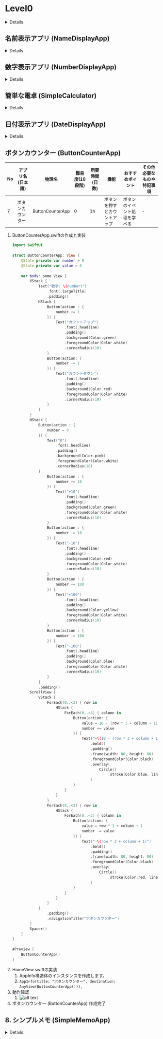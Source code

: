 # Level0

<details>

# 目次

<details><summary>目次詳細はこちら</summary>

- [Level0](#level0)
- [目次](#目次)
- [構築手順](#構築手順)
	- [プロジェクト作成](#プロジェクト作成)
	- [Home画面作成](#home画面作成)
- [アプリ機能の作成](#アプリ機能の作成)
	- [挨拶アプリ (GreetingApp)](#挨拶アプリ-greetingapp)
	- [色変化アプリ (ColorChangeApp)](#色変化アプリ-colorchangeapp)
	- [名前表示アプリ (NameDisplayApp)](#名前表示アプリ-namedisplayapp)
	- [数字表示アプリ (NumberDisplayApp)](#数字表示アプリ-numberdisplayapp)
	- [簡単な電卓 (SimpleCalculator)](#簡単な電卓-simplecalculator)
	- [日付表示アプリ (DateDisplayApp)](#日付表示アプリ-datedisplayapp)
	- [ボタンカウンター (ButtonCounterApp)](#ボタンカウンター-buttoncounterapp)
	- [8. シンプルメモ (SimpleMemoApp)](#8-シンプルメモ-simplememoapp)

</details>

# 構築手順

<details><summary>Level0アプリ一覧</summary>

| No | アプリ名(日本語) | 物理名 | 難易度(10段階) | 所要時間(日数) | 機能 | おすすめポイント | その他必要なものや特記事項 |
|---|---|---|---|---|---|---|---|
| 1 | [挨拶アプリ](#挨拶アプリ-greetingapp) | GreetingApp | 0 | 1h | ボタンを押すと挨拶を表示 | シンプルなUI操作を学べる | - |
| 2 | [色変化アプリ](#色変化アプリ-colorchangeapp) | ColorChangeApp | 0 | 1h | ボタンで背景色を変更 | 基本的なUI操作とイベント処理を学べる | - |
| 3 | [名前表示アプリ](#名前表示アプリ-namedisplayapp) | NameDisplayApp | 0 | 1h | 入力した名前を表示 | 入力と表示の基本を学べる | - |
| 4 | [数字表示アプリ](#数字表示アプリ-numberdisplayapp) | NumberDisplayApp | 0 | 1h | 数字を表示 | 画面に数値を表示する方法を学べる | - |
| 5 | [簡単な電卓](#簡単な電卓-simplecalculator) | SimpleCalculator | 0 | 1h | 1+1などの基本的な計算 | 基本的な計算機能を学べる | - |
| 6 | [日付表示アプリ](#日付表示アプリ-datedisplayapp) | DateDisplayApp | 0 | 1h | 現在の日付を表示 | 日付と時間の取得方法を学べる | - |
| 7 | [ボタンカウンター](#ボタンカウンター-buttoncounterapp) | ButtonCounterApp | 0 | 1h | ボタンを押すとカウントアップ | ボタンのイベント処理を学べる | - |
| 8 | [シンプルメモ](#シンプルメモ-simplememoapp) | SimpleMemoApp | 0 | 1h | メモを1つ保存 | 簡単な文字列の保存方法を学べる | UserDefaults利用 |
| 9 | [簡単なスライドショー](#簡単なスライドショー-simpleslideshowapp) | SimpleSlideshowApp | 0 | 1h | 画像をスライドショーで表示 | 画像表示とスライド機能を学べる | ローカル画像を使用 |
| 10 | [テキスト表示](#テキスト表示-textdisplayapp) | TextDisplayApp | 0 | 1h | 指定されたテキストを表示 | テキスト表示の基本を学べる | - |
| 11 | [数字足し算](#数字足し算-simpleadditionapp) | SimpleAdditionApp | 0 | 1h | 2つの数を足して表示 | 数学的処理の基本を学べる | - |
| 12 | [簡単なカウントダウン](#簡単なカウントダウン-simplecountdownapp) | SimpleCountdownApp | 0 | 1h | タイマーがカウントダウンする | タイマー機能の使い方を学べる | - |
| 13 | [ボタン色変更](#ボタン色変更-buttoncolorchangeapp) | ButtonColorChangeApp | 0 | 1h | ボタンの色を押すごとに変更 | UIの色変更を学べる | - |
| 14 | [ランダムな数字](#ランダムな数字-randomnumberapp) | RandomNumberApp | 0 | 1h | ランダムな数字を生成して表示 | ランダム処理の基礎を学べる | - |
| 15 | [簡単なメニュー](#簡単なメニュー-simplemenuapp) | SimpleMenuApp | 0 | 1h | メニューから選択肢を選ぶ | メニュー画面の作成方法を学べる | - |
| 16 | [入力フォーム](#入力フォーム-inputformapp) | InputFormApp | 0 | 1h | テキスト入力フォームを作成 | 入力フォーム作成とデータの取得方法を学べる | - |
| 17 | [画像表示](#画像表示-imagedisplayapp) | ImageDisplayApp | 0 | 1h | 画像を表示 | 画像の表示方法を学べる | ローカル画像を使用 |
| 18 | [タイトル変更](#タイトル変更-titlechangeapp) | TitleChangeApp | 0 | 1h | ボタンを押すとアプリのタイトルを変更 | アプリ名変更の基本を学べる | - |
| 19 | [数字減算](#数字減算-simplesubtractionapp) | SimpleSubtractionApp | 0 | 1h | 2つの数を引き算して表示 | 数学的処理の学習 | - |
| 20 | [時間表示](#時間表示-timedisplayapp) | TimeDisplayApp | 0 | 1h | 現在の時間を表示 | 時間の取得方法と表示を学べる | - |
| 21 | [クリック音](#クリック音-clicksoundapp) | ClickSoundApp | 0 | 1h | ボタンをクリックすると音が鳴る | 音の再生方法を学べる | AVFoundationの利用 |
| 22 | [単純な画像回転](#単純な画像回転-simpleimagerotationapp) | SimpleImageRotationApp | 0 | 1h | 画像を回転させる | 画像処理の基礎を学べる | - |
| 23 | [アイコン変更](#アイコン変更-iconchangeapp) | IconChangeApp | 0 | 1h | ボタンを押すとアイコンを変更 | アイコンの変更方法を学べる | - |
| 24 | [スクロールビュー](#スクロールビュー-scrollviewapp) | ScrollViewApp | 0 | 1h | 複数の画像をスクロールできるようにする | スクロール機能を学べる | - |
| 25 | [文字変更](#文字変更-textchangeapp) | TextChangeApp | 0 | 1h | ボタンを押すと画面の文字が変わる | 文字の変更方法を学べる | - |
| 26 | [ランダム色](#ランダム色-randomcolorapp) | RandomColorApp | 0 | 1h | ランダムに背景色を変える | ランダム処理とUIの連携を学べる | - |
| 27 | [ボタンカウント](#ボタンカウント-buttoncountapp) | ButtonCountApp | 0 | 1h | ボタンが押されるたびにカウントアップ | ボタン操作のカウントを学べる | - |
| 28 | [シンプルタイマー](#シンプルタイマー-simpletimerapp) | SimpleTimerApp | 0 | 1h | タイマーをセットして経過時間を表示 | タイマーの設定と管理方法を学べる | - |
| 29 | [数字反転アプリ](#数字反転アプリ-reversenumberapp) | ReverseNumberApp | 0 | 1h | 数字を反転して表示 | 文字列処理と数字操作を学べる | - |
| 30 | [色の名前表示](#色の名前表示-colornamedisplayapp) | ColorNameDisplayApp | 0 | 1h | 色の名前を入力してその色を表示 | 色の名前とカラーコードの関係を学べる | - |
| 31 | [複数ボタン](#複数ボタン-multiplebuttonapp) | MultipleButtonApp | 0 | 1h | 複数のボタンを表示し、それぞれ反応する | 複数ボタンの操作を学べる | - |
| 32 | [数字の順番](#数字の順番-numberorderapp) | NumberOrderApp | 0 | 1h | 数字を並べ替えるゲーム | 数字操作とアルゴリズムの基礎を学べる | - |
| 33 | [画像隠しゲーム](#画像隠しゲーム-hideimagegame) | HideImageGame | 0 | 1h | 画像をクリックして隠すゲーム | イベント処理と画像操作を学べる | - |
| 34 | [ボタン押下回数](#ボタン押下回数-buttonpresscountapp) | ButtonPressCountApp | 0 | 1h | ボタンを押した回数を表示 | ボタンのイベント処理を学べる | - |
| 35 | [音声録音](#音声録音-voicerecorderapp) | VoiceRecorderApp | 0 | 1h | 音声を録音し再生する | 音声録音機能を学べる | AVFoundation利用 |
| 36 | [タップ音](#タップ音-tapsoundapp) | TapSoundApp | 0 | 1h | 画面をタップすると音が鳴る | タップイベントと音再生を学べる | AVFoundation利用 |
| 37 | [画像反転](#画像反転-imageinvertapp) | ImageInvertApp | 0 | 1h | 画像を反転して表示 | 画像操作の基本を学べる | - |
| 38 | [文字スクロール](#文字スクロール-textscrollapp) | TextScrollApp | 0 | 1h | テキストをスクロールして表示 | スクロールの基本を学べる | - |
| 39 | [アイコン変更ゲーム](#アイコン変更ゲーム-iconchangegame) | IconChangeGame | 0 | 1h | アイコンが変わるゲーム | アイコンの変更とゲームロジックを学べる | - |
| 40 | [画像選択ゲーム](#画像選択ゲーム-imageselectgame) | ImageSelectGame | 0 | 1h | 画像をクリックして正解を選ぶゲーム | 画像選択とロジックを学べる | - |
| 41 | [シンプル掲示板](#シンプル掲示板-simpleboardapp) | SimpleBoardApp | 0 | 1h | 入力したテキストを一覧で表示 | テキスト保存と表示の基礎を学べる | UserDefaults利用 |
| 42 | [時計アプリ](#時計アプリ-clockapp) | ClockApp | 0 | 1h | 現在の時間を表示し更新する | 時計アプリの作成方法を学べる | - |
| 43 | [画像拡大アプリ](#画像拡大アプリ-imagezoomapp) | ImageZoomApp | 0 | 1h | 画像を拡大して表示 | 画像の拡大縮小を学べる | - |
| 44 | [画像並べ替え](#画像並べ替え-imagearrangeapp) | ImageArrangeApp | 0 | 1h | 画像を並べ替えるゲーム | 画像操作と並べ替えアルゴリズムを学べる | - |
| 45 | [シンプルカレンダー](#シンプルカレンダー-simplecalendarapp) | SimpleCalendarApp | 0 | 1h | 月表示のカレンダーを作成 | カレンダーUIの作成方法を学べる | - |
| 46 | [自動カウント](#自動カウント-autocounterapp) | AutoCounterApp | 0 | 1h | 自動でカウントアップする | 自動カウントとタイマー処理を学べる | - |
| 47 | [数字計算機](#数字計算機-simplecalcapp) | SimpleCalcApp | 0 | 1h | 基本的な計算機能を持つ | 数学的計算の基本を学べる | - |
| 48 | [メッセージ送信](#メッセージ送信-messagesendapp) | MessageSendApp | 0 | 1h | メッセージを送信するボタン | メッセージ送信機能を学べる | - |
| 49 | [動画再生](#動画再生-videoplayerapp) | VideoPlayerApp | 0 | 1h | 動画を再生する機能 | 動画再生機能を学べる | AVKit利用 |
| 50 | [簡単なスライダー](#簡単なスライダー-simplesliderapp) | SimpleSliderApp | 0 | 1h | スライダーで数値を調整 | スライダーと数値の操作を学べる | - |

</details>

## プロジェクト作成

<details>

1. Xcode起動
2. Create New Project...
   1. ![alt text](image-1.png)
3. ios→App
   1. ![alt text](image-2.png)
4. Level0
   1. ![alt text](image-3.png)
5. ディレクトリ(適当)
   1. ![alt text](image-4.png)
6. Level0App.swiftの修正
   1. ContentView()のコメントアウト
   2. HomeView()に変更
   3. ![alt text](image-5.png)
7. HomeView.swiftの作成
   1. ![alt text](image-6.png)
   2. ![alt text](image-7.png)
   3. ![alt text](image-8.png)
8. 確認と表示
   1. ![alt text](image-9.png)

## Home画面作成
1. NavigationViewを使用
2. HomeView.swiftの実装
   ```swift
   struct HomeView: View {
       var body: some View {
           NavigationView {
               // 1. 挨拶アプリ (GreetingApp)
               NavigationLink("挨拶アプリ") {
                   GreetingApp()
               }
           }
       }
   }
   ```
   1. GreetingApp.swiftが無いのでエラーになる
   2. ![alt text](image-10.png)

</details>

# アプリ機能の作成

## 挨拶アプリ (GreetingApp)

<details>

| No | アプリ名(日本語) | 物理名 | 難易度(10段階) | 所要時間(日数) | 機能 | おすすめポイント | その他必要なものや特記事項 |
|---|---|---|---|---|---|---|---|
| 1 | 挨拶アプリ | GreetingApp | 0 | 1h | ボタンを押すと挨拶を表示 | シンプルなUI操作を学べる | - |

1. GreetingApp.swiftの作成
   1. ![alt text](image-11.png)
2. GreetingApp.swiftの実装
   ```swift
    struct GreetingApp: View {
       @State private var greeting = "こんにちは！"
       
       var body: some View {
           VStack {
               Text(greeting)
                   .font(.largeTitle)
                   .padding()
               
               Button(action: {
                   greeting = "おはようございます！"
               }) {
                   Text("挨拶を変更")
                       .font(.title)
                       .padding()
                       .background(Color.blue)
                       .foregroundColor(.white)
                       .cornerRadius(10)
               }
           }
       }
   }
   ```
3. CanvasでHomeView⇄GreetingApp間の画面遷移と挨拶変更ボタン
   1. これだと一回しか変えれないな...
   2. ![alt text](1.gif)
4. onとoffnのスイッチを使って切替に実装変更
   ```swift
   struct GreetingApp: View {
       @State private var isOn = false
       
       var body: some View {
           VStack {
               Text(isOn ? "おはようございます！" : "こんにちは！")
                   .font(.largeTitle)
                   .padding()
               
               Button(action: {
                   isOn.toggle()
               }) {
                   Text("挨拶を変更")
                       .font(.title)
                       .padding()
                       .background(Color.blue)
                       .foregroundColor(.white)
                       .cornerRadius(10)
               }
           }
       }
   }
   ```
5. 画面遷移と挨拶変更ボタン
   1. ![alt text](2.gif)
6. 挨拶アプリ (GreetingApp) 作成完了

</details>

## 色変化アプリ (ColorChangeApp)

<details>

| No | アプリ名(日本語) | 物理名 | 難易度(10段階) | 所要時間(日数) | 機能 | おすすめポイント | その他必要なものや特記事項 |
|---|---|---|---|---|---|---|---|
| 2 | 色変化アプリ | ColorChangeApp | 0 | 1h | ボタンで背景色を変更 | 基本的なUI操作とイベント処理を学べる | - |

1. ColorChangeApp.swiftの作成
   1. ![alt text](image-12.png)
   2. ![alt text](image-13.png)
2. ColorChangeApp.swiftの実装
   ```swift
   struct ColorChangeApp: View {
       @State private var color: Color = .red
       
       var body: some View {
           VStack {
               Rectangle()
                   .fill(color)
                   .frame(height: 200)
                   .padding()
               
               Button(action: {
                   color = color == .red ? .blue : .red
               }) {
                   Text("背景色を変更")
                       .font(.title)
                       .padding()
                       .background( color == .red ? Color.blue : .red)
                       .foregroundColor(.white)
                       .cornerRadius(10)
               }
           }
           .navigationTitle("色変化アプリ")
       }
   }
   ```
3. 背景色変更ボタン
   1. ちゃんとボタンの色変化しててイイね！
   2. ![alt text](3.gif)
4. HomeView.swiftの実装
   1. iOS16からSwiftUIのNavigationViewが非推奨になるため、NavigationViewからNavigationStackへの移行しました。
   ```swift
   import SwiftUI
   
   struct HomeView: View {
       let apps: [AppInfo] = [
           AppInfo(title: "挨拶アプリ", destination: AnyView(GreetingApp())),
           AppInfo(title: "色変化アプリ", destination: AnyView(ColorChangeApp())),
       ]
   
       var body: some View {
           NavigationStack {
               List(apps) { app in
                   NavigationLink(destination: app.destination) {
                       HStack {
                           Text("\(apps.firstIndex(where: { $0.id == app.id })! + 1)")
                           Text(app.title)
                       }
                   }
               }
               .navigationTitle("アプリ一覧")
           }
       }
   }
   
   struct AppInfo: Identifiable {
       let id = UUID()
       let title: String
       let destination: AnyView
   }
   
   #Preview {
       HomeView()
   }
   ```
5. HomeViewの状態
   1. ![alt text](image-14.png)
6. ColorChangeAppの状態
   1. ![alt text](image-15.png)
7. ScrollViewの追加
   1. HomeView.swift
   ```swift
   ScrollView {
       HStack {
           Text("\(apps.firstIndex(where: { $0.id == app.id })! + 1)")
           Text(app.title)
       }
   }
   ```
8. スクロール表示
   1. お！！タイトルが自動で上に行く！
   2. ![alt text](4.gif)
9.  色変化アプリ (ColorChangeApp) 作成完了

</details>

</details>

## 名前表示アプリ (NameDisplayApp)

<details>

| No | アプリ名(日本語) | 物理名 | 難易度(10段階) | 所要時間(日数) | 機能 | おすすめポイント | その他必要なものや特記事項 |
|---|---|---|---|---|---|---|---|
| 3 | 名前表示アプリ | NameDisplayApp | 0 | 1h | 入力した名前を表示 | 入力と表示の基本を学べる | - |

1. NameDisplayApp.swiftの作成と実装
   ```swift
   import SwiftUI
   
   struct NameDisplayApp: View {
       @State private var name = ""
       
       var body: some View {
           VStack {
               Text("名前")
                   .padding(.leading)
                   .frame(maxWidth: .infinity, alignment: .leading)
               
               TextField("名前を入力", text: $name )
                   .padding()
                   .textFieldStyle(RoundedBorderTextFieldStyle())
               
               Text("こんにちは、 \n\(name)さん!")
                   .font(.title)
                   .padding()
           }
           .padding()
           .navigationTitle("名前表示アプリ")
       }
   }
   
   #Preview {
       NameDisplayApp()
   }
   ```
2. HomeView.swiftの実装
   1. AppInfo構造体のインスタンスを作成します。
   2. `AppInfo(title: "名前表示アプリ", destination: AnyView(NameDisplayApp())),`
3. 動作確認
   1. ![alt text](5.gif)
4. 名前表示アプリ (NameDisplayApp) 作成完了

</details>

## 数字表示アプリ (NumberDisplayApp)

<details>

| No | アプリ名(日本語) | 物理名 | 難易度(10段階) | 所要時間(日数) | 機能 | おすすめポイント | その他必要なものや特記事項 |
|---|---|---|---|---|---|---|---|
| 4 | 数字表示アプリ | NumberDisplayApp | 0 | 1h | 数字を表示 | 画面に数値を表示する方法を学べる | - |

1. NumberDisplayApp.swiftの作成と実装
   ```swift
   import SwiftUI
   
   struct NumberDisplayApp: View {
       @State private var number = 0
       
       var body: some View {
           VStack {
               Text("数字: \(number)")
                   .font(.largeTitle)
                   .padding()
               HStack {
                   Button(action : {
                       number += 1
                   }) {
                       Text("カウントアップ")
                           .font(.headline)
                           .padding()
                           .background(Color.green)
                           .foregroundColor(Color.white)
                           .cornerRadius(10)
                   }
                   Button(action: {
                       number -= 1
                   }) {
                       Text("カウントダウン")
                           .font(.headline)
                           .padding()
                           .background(Color.red)
                           .foregroundColor(Color.white)
                           .cornerRadius(10)
                   }
               }
           }
           .navigationTitle("数字表示アプリ")
           Spacer()
       }
   }
   
   #Preview {
       NumberDisplayApp()
   }
   ```
2. HomeView.swiftの実装
   1. AppInfo構造体のインスタンスを作成します。
   2. `AppInfo(title: "数字表示アプリ", destination: AnyView(NumberDisplayApp())),`
3. 動作確認
   1. ![alt text](6.gif)
4. 数字表示アプリ (NumberDisplayApp) 作成完了

</details>

## 簡単な電卓 (SimpleCalculator)

<details>

| No | アプリ名(日本語) | 物理名 | 難易度(10段階) | 所要時間(日数) | 機能 | おすすめポイント | その他必要なものや特記事項 |
|---|---|---|---|---|---|---|---|
| 5 | 簡単な電卓 | SimpleCalculator | 0 | 1h | 1+1などの基本的な計算 | 基本的な計算機能を学べる | - |

1. SimpleCalculator.swiftの作成と実装
   ```swift
   import SwiftUI
   
   struct SimpleCalculator: View {
       @State private var result = 0
       @State private var number1 = 0
       @State private var number2 = 0
       
       var body: some View {
           VStack {
               HStack {
                   TextField("数値1", value: $number1, formatter: NumberFormatter())
                       .textFieldStyle(RoundedBorderTextFieldStyle())
                       .padding()
                   
                   Text("+")
                       .font(.title)
                       .padding()
                   
                   TextField("数値2", value: $number2, formatter: NumberFormatter())
                       .textFieldStyle(RoundedBorderTextFieldStyle())
                       .padding()
               }
               
               Button(action: {
                   result = number1 + number2
               }) {
                   Text("計算")
                       .font(.title)
                       .padding()
                       .background(Color.blue)
                       .foregroundColor(.white)
                       .cornerRadius(10)
               }
               
               Text("結果: \(result)")
                   .font(.title)
                   .padding()
           }
           .keyboardType(.decimalPad)
           .padding()
       }
   }
   
   #Preview {
       SimpleCalculator()
   }
   ```
2. HomeView.swiftの実装
   1. AppInfo構造体のインスタンスを作成します。
   2. `AppInfo(title: "簡単な電卓", destination: AnyView(SimpleCalculator())),`
3. 動作確認
   1. ![alt text](7.gif)
4. 簡単な電卓 (SimpleCalculator) 作成完了

</details>

## 日付表示アプリ (DateDisplayApp)

<details>

| No | アプリ名(日本語) | 物理名 | 難易度(10段階) | 所要時間(日数) | 機能 | おすすめポイント | その他必要なものや特記事項 |
|---|---|---|---|---|---|---|---|
| 6 | 日付表示アプリ | DateDisplayApp | 0 | 1h | 現在の日付を表示 | 日付と時間の取得方法を学べる | - |

1. DateDisplayApp.swiftの作成と実装
   ```swift
   import SwiftUI
   
   struct DateDisplayApp: View {
       @State private var dateText = ""
       @State private var nowDate = Date()
       @State private var currentDate = Date()
       private let dateFormatter = DateFormatter()
       
       init() {
           dateFormatter.dateFormat = "YYYY/MM/dd(E) HH:mm:ss.S"
           dateFormatter.locale = Locale(identifier: "ja_JP")
       }
       
       var body: some View {
           VStack {
               Text(dateText.isEmpty ? "\(dateFormatter.string(from: nowDate))" : dateText)
                   .onAppear {
                       Timer.scheduledTimer(withTimeInterval: 0.1, repeats: true) { _ in
                           self.nowDate = Date()
                           dateText = "\(dateFormatter.string(from: nowDate))"
                       }
                   }
                   .padding(.all, 20)
               HStack {
                   DatePicker("", selection: $currentDate)
                       .font(.title3)
                       .padding()
                   Button(action: {
                       currentDate = Date()
                   }) {
                       Text("更新")
                           .font(.title3)
                           .padding(.horizontal, 20 )
                           .background(Color.orange)
                           .foregroundColor(.white)
                           .cornerRadius(30)
                   }
               }
               .frame(alignment: .trailing)
               .padding()
               Spacer()
           }
           .navigationTitle("日付表示アプリ")
       }
   }
   
   
   #Preview {
       DateDisplayApp()
   }
   ```
2. HomeView.swiftの実装
   1. AppInfo構造体のインスタンスを作成します。
   2. `AppInfo(title: "日付表示アプリ", destination: AnyView(DateDisplayApp())),`
3. 動作確認
   1. ![alt text](8.gif)
4. 日付表示アプリ (DateDisplayApp) 作成完了

</details>

## ボタンカウンター (ButtonCounterApp)

<!-- <details> -->

| No | アプリ名(日本語) | 物理名 | 難易度(10段階) | 所要時間(日数) | 機能 | おすすめポイント | その他必要なものや特記事項 |
|---|---|---|---|---|---|---|---|
| 7 | ボタンカウンター | ButtonCounterApp | 0 | 1h | ボタンを押すとカウントアップ | ボタンのイベント処理を学べる | - |

1. ButtonCounterApp.swiftの作成と実装
   ```swift
   import SwiftUI
   
   struct ButtonCounterApp: View {
       @State private var number = 0
       @State private var value = 0
       
       var body: some View {
           VStack {
               Text("数字: \(number)")
                   .font(.largeTitle)
                   .padding()
               HStack {
                   Button(action : {
                       number += 1
                   }) {
                       Text("カウントアップ")
                           .font(.headline)
                           .padding()
                           .background(Color.green)
                           .foregroundColor(Color.white)
                           .cornerRadius(10)
                   }
                   Button(action: {
                       number -= 1
                   }) {
                       Text("カウントダウン")
                           .font(.headline)
                           .padding()
                           .background(Color.red)
                           .foregroundColor(Color.white)
                           .cornerRadius(10)
                   }
               }
           }
           HStack {
               Button(action : {
                   number = 0
               }) {
                   Text("0")
                       .font(.headline)
                       .padding()
                       .background(Color.pink)
                       .foregroundColor(Color.white)
                       .cornerRadius(10)
               }
                   Button(action : {
                       number += 10
                   }) {
                       Text("+10")
                           .font(.headline)
                           .padding()
                           .background(Color.green)
                           .foregroundColor(Color.white)
                           .cornerRadius(10)
                   }
                   Button(action : {
                       number -= 10
                   }) {
                       Text("-10")
                           .font(.headline)
                           .padding()
                           .background(Color.red)
                           .foregroundColor(Color.white)
                           .cornerRadius(10)
                   }
                   Button(action : {
                       number += 100
                   }) {
                       Text("+100")
                           .font(.headline)
                           .padding()
                           .background(Color.yellow)
                           .foregroundColor(Color.white)
                           .cornerRadius(10)
                   }
                   Button(action : {
                       number -= 100
                   }) {
                       Text("-100")
                           .font(.headline)
                           .padding()
                           .background(Color.blue)
                           .foregroundColor(Color.white)
                           .cornerRadius(10)
                   }
               }
               .padding()
           ScrollView {
               VStack {
                   ForEach(0..<3) { row in
                       HStack {
                           ForEach(0..<3) { column in
                               Button(action: {
                                   value = 10 - (row * 3 + column + 1)
                                   number += value
                               }) {
                                   Text("+\(10 - (row * 3 + column + 1))")
                                       .bold()
                                       .padding()
                                       .frame(width: 80, height: 80)
                                       .foregroundColor(Color.black)
                                       .overlay(
                                           Circle()
                                               .stroke(Color.blue, lineWidth: 3)
                                       )
                               }
                           }
                       }
                   }
                   ForEach(0..<3) { row in
                       HStack {
                           ForEach(0..<3) { column in
                               Button(action: {
                                   value = row * 3 + column + 1
                                   number -= value
                               }) {
                                   Text("-\(row * 3 + column + 1)")
                                       .bold()
                                       .padding()
                                       .frame(width: 80, height: 80)
                                       .foregroundColor(Color.black)
                                       .overlay(
                                           Circle()
                                               .stroke(Color.red, lineWidth: 3)
                                       )
                               }
                           }
                       }
                   }
               }
                   .padding()
                   .navigationTitle("ボタンカウンター")
           }
           Spacer()
       }
   }
   
   #Preview {
       ButtonCounterApp()
   }
   ```
2. HomeView.swiftの実装
   1. AppInfo構造体のインスタンスを作成します。
   2. `AppInfo(title: "ボタンカウンター", destination: AnyView(ButtonCounterApp())),`
3. 動作確認
   1. ![alt text](9.gif)
4. ボタンカウンター (ButtonCounterApp) 作成完了

</details>

## 8. シンプルメモ (SimpleMemoApp)

<details>

| No | アプリ名(日本語) | 物理名 | 難易度(10段階) | 所要時間(日数) | 機能 | おすすめポイント | その他必要なものや特記事項 |
|---|---|---|---|---|---|---|---|
| 8 | シンプルメモ | SimpleMemoApp | 0 | 1h | メモを1つ保存 | 簡単な文字列の保存方法を学べる | UserDefaults利用 |

1. SimpleMemoApp.swiftの作成と実装
   ```swift

   ```
2. HomeView.swiftの実装
   1. AppInfo構造体のインスタンスを作成します。
   2. `AppInfo(title: "シンプルメモ", destination: AnyView(SimpleMemoApp())),`
3. 動作確認
   1. ![alt text](10.gif)
4. 8. シンプルメモ (SimpleMemoApp) 作成完了

</details>
